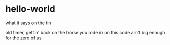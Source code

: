 # hello-world
what it says on the tin

old timer, gettin' back on the horse you rode in on
this code ain't big enough for the zero of us

